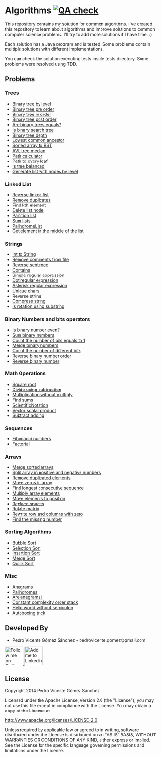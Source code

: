 Algorithms [![QA check](https://github.com/pedrovgs/Algorithms/actions/workflows/check.yml/badge.svg)](https://github.com/pedrovgs/Algorithms/actions/workflows/check.yml)
==========

This repository contains my solution for common algorithms. I've created this repository to learn about algorithms and improve solutions to common computer science problems. I'll try to add more solutions if I have time. :)

Each solution has a Java program and is tested. Some problems contain multiple solutions with different implementations.

You can check the solution executing tests inside tests directory. Some problems were resolved using TDD.

Problems
--------

### Trees

* [Binary tree by level](https://github.com/pedrovgs/Algorithms/blob/master/src/main/java/com/github/pedrovgs/problem13/BinaryTreeByLevel.java)
* [Binary tree pre order](https://github.com/pedrovgs/Algorithms/blob/master/src/main/java/com/github/pedrovgs/problem14/BinaryTreePreOrder.java)
* [Binary tree in order](https://github.com/pedrovgs/Algorithms/blob/master/src/main/java/com/github/pedrovgs/problem15/BinaryTreeInOrder.java)
* [Binary tree post order](https://github.com/pedrovgs/Algorithms/blob/master/src/main/java/com/github/pedrovgs/problem16/BinaryTreePostOrder.java)
* [Are binary trees equals?](https://github.com/pedrovgs/Algorithms/blob/master/src/main/java/com/github/pedrovgs/problem17/BinaryTreeEquals.java)
* [Is binary search tree](https://github.com/pedrovgs/Algorithms/blob/master/src/main/java/com/github/pedrovgs/problem18/IsBST.java)
* [Binary tree depth](https://github.com/pedrovgs/Algorithms/blob/master/src/main/java/com/github/pedrovgs/problem19/BinaryTreeDepth.java)
* [Lowest common ancestor](https://github.com/pedrovgs/Algorithms/blob/master/src/main/java/com/github/pedrovgs/problem21/LowestCommonAncestor.java)
* [Sorted array to BST](https://github.com/pedrovgs/Algorithms/blob/master/src/main/java/com/github/pedrovgs/problem24/SortedArrayToBST.java)
* [AVL tree median](https://github.com/pedrovgs/Algorithms/blob/master/src/main/java/com/github/pedrovgs/problem36/AvlTreeMedian.java)
* [Path calculator](https://github.com/pedrovgs/Algorithms/blob/master/src/main/java/com/github/pedrovgs/problem37/PathCalculator.java)
* [Path to every leaf](https://github.com/pedrovgs/Algorithms/blob/master/src/main/java/com/github/pedrovgs/problem38/PathToEveryLeaf.java)
* [Is tree balanced](https://github.com/pedrovgs/Algorithms/blob/master/src/main/java/com/github/pedrovgs/problem65/IsTreeBalanced.java)
* [Generate list with nodes by level](https://github.com/pedrovgs/Algorithms/blob/master/src/main/java/com/github/pedrovgs/problem66/TreeToListByLevel.java)

### Linked List

* [Reverse linked list](https://github.com/pedrovgs/Algorithms/blob/master/src/main/java/com/github/pedrovgs/problem22/ReverseLinkedList.java)
* [Remove duplicates](https://github.com/pedrovgs/Algorithms/blob/master/src/main/java/com/github/pedrovgs/problem57/RemoveListDuplicatedElements.java)
* [Find kth element](https://github.com/pedrovgs/Algorithms/blob/master/src/main/java/com/github/pedrovgs/problem58/FindKthElement.java)
* [Delete list node](https://github.com/pedrovgs/Algorithms/blob/master/src/main/java/com/github/pedrovgs/problem59/DeleteListNode.java)
* [Partition list](https://github.com/pedrovgs/Algorithms/blob/master/src/main/java/com/github/pedrovgs/problem60/PartitionList.java)
* [Sum lists](https://github.com/pedrovgs/Algorithms/blob/master/src/main/java/com/github/pedrovgs/problem61/SumLists.java)
* [PalindromeList](https://github.com/pedrovgs/Algorithms/blob/master/src/main/java/com/github/pedrovgs/problem62/PalindromeList.java)
* [Get element in the middle of the list](https://github.com/pedrovgs/Algorithms/blob/master/src/main/java/com/github/pedrovgs/problem64/GetTheElementInTheMiddleOfTheList.java)

### Strings

* [Int to String](https://github.com/pedrovgs/Algorithms/blob/master/src/main/java/com/github/pedrovgs/problem11/IntToString.java)
* [Remove comments from file](https://github.com/pedrovgs/Algorithms/blob/master/src/main/java/com/github/pedrovgs/problem23/RemoveComments.java)
* [Reverse sentence](https://github.com/pedrovgs/Algorithms/blob/master/src/main/java/com/github/pedrovgs/problem27/ReverseSentence.java)
* [Contains](https://github.com/pedrovgs/Algorithms/blob/master/src/main/java/com/github/pedrovgs/problem32/Contains.java)
* [Simple regular expression](https://github.com/pedrovgs/Algorithms/blob/master/src/main/java/com/github/pedrovgs/problem33/SimpleRegularExpression.java)
* [Dot regular expression](https://github.com/pedrovgs/Algorithms/blob/master/src/main/java/com/github/pedrovgs/problem34/DotRegularExpression.java)
* [Asterisk regular expression](https://github.com/pedrovgs/Algorithms/blob/master/src/main/java/com/github/pedrovgs/problem35/AsteriskRegularExpression.java)
* [Unique chars](https://github.com/pedrovgs/Algorithms/blob/master/src/main/java/com/github/pedrovgs/problem50/UniqueChars.java)
* [Reverse string](https://github.com/pedrovgs/Algorithms/blob/master/src/main/java/com/github/pedrovgs/problem51/ReverseString.java)
* [Compress string](https://github.com/pedrovgs/Algorithms/blob/master/src/main/java/com/github/pedrovgs/problem53/CompressString.java)
* [Is rotation using substring](https://github.com/pedrovgs/Algorithms/blob/master/src/main/java/com/github/pedrovgs/problem56/IsRotationUsingIsSubstring.java)

### Binary Numbers and bits operators

* [Is binary number even?](https://github.com/pedrovgs/Algorithms/blob/master/src/main/java/com/github/pedrovgs/problem68/IsEven.java)
* [Sum binary numbers](https://github.com/pedrovgs/Algorithms/blob/master/src/main/java/com/github/pedrovgs/problem3/SumBinaryNumbers.java)
* [Count the number of bits equals to 1](https://github.com/pedrovgs/Algorithms/blob/master/src/main/java/com/github/pedrovgs/problem1/BitsCounter.java)
* [Merge binary numbers](https://github.com/pedrovgs/Algorithms/blob/master/src/main/java/com/github/pedrovgs/problem67/MergeBinaryNumbers.java)
* [Count the number of different bits](https://github.com/pedrovgs/Algorithms/blob/master/src/main/java/com/github/pedrovgs/problem69/BitsToTransform.java)
* [Reverse binary number order](https://github.com/pedrovgs/Algorithms/blob/master/src/main/java/com/github/pedrovgs/problem70/ReverseOrderOfBinaryNumber.java)
* [Reverse binary number](https://github.com/pedrovgs/Algorithms/blob/master/src/main/java/com/github/pedrovgs/problem71/ReverseBinaryNumber.java)

### Math Operations

* [Square root](https://github.com/pedrovgs/Algorithms/blob/master/src/main/java/com/github/pedrovgs/problem4/SquareRoot.java)
* [Divide using subtraction](https://github.com/pedrovgs/Algorithms/blob/master/src/main/java/com/github/pedrovgs/problem5/DivideUsingSubtraction.java)
* [Multiplication without multiply](https://github.com/pedrovgs/Algorithms/blob/master/src/main/java/com/github/pedrovgs/problem20/MultiplicationWithoutMultiply.java)
* [Find sums](https://github.com/pedrovgs/Algorithms/blob/master/src/main/java/com/github/pedrovgs/problem28/FindSums.java)
* [ScientificNotation](https://github.com/pedrovgs/Algorithms/blob/master/src/main/java/com/github/pedrovgs/problem30/ScientificNotation.java)
* [Vector scalar product](https://github.com/pedrovgs/Algorithms/blob/master/src/main/java/com/github/pedrovgs/problem2/VectorScalarProduct.java)
* [Subtract adding](https://github.com/pedrovgs/Algorithms/blob/master/src/main/java/com/github/pedrovgs/problem73/SubtractAdding.java)

### Sequences

* [Fibonacci numbers](https://github.com/pedrovgs/Algorithms/blob/master/src/main/java/com/github/pedrovgs/problem7/FibonacciNumbers.java)
* [Factorial](https://github.com/pedrovgs/Algorithms/blob/master/src/main/java/com/github/pedrovgs/problem9/Factorial.java)

### Arrays

* [Merge sorted arrays](https://github.com/pedrovgs/Algorithms/blob/master/src/main/java/com/github/pedrovgs/problem6/MergeSortedArrays.java)
* [Split array in positive and negative numbers](https://github.com/pedrovgs/Algorithms/blob/master/src/main/java/com/github/pedrovgs/problem8/SplitArray.java)
* [Remove duplicated elements](https://github.com/pedrovgs/Algorithms/blob/master/src/main/java/com/github/pedrovgs/problem10/RemoveDuplicates.java)
* [Move zeros in array](https://github.com/pedrovgs/Algorithms/blob/master/src/main/java/com/github/pedrovgs/problem12/MoveZerosInArray.java)
* [Find longest consecutive sequence](https://github.com/pedrovgs/Algorithms/blob/master/src/main/java/com/github/pedrovgs/problem31/FindLongestConsecutiveSequence.java)
* [Multiply array elements](https://github.com/pedrovgs/Algorithms/blob/master/src/main/java/com/github/pedrovgs/problem39/MultiplyArrayElements.java)
* [Move elements to position](https://github.com/pedrovgs/Algorithms/blob/master/src/main/java/com/github/pedrovgs/problem40/MoveElementsToPositions.java)
* [Replace spaces](https://github.com/pedrovgs/Algorithms/blob/master/src/main/java/com/github/pedrovgs/problem52/ReplaceSpaces.java)
* [Rotate matrix](https://github.com/pedrovgs/Algorithms/blob/master/src/main/java/com/github/pedrovgs/problem54/RotateMatrix.java)
* [Rewrite row and columns with zero](https://github.com/pedrovgs/Algorithms/blob/master/src/main/java/com/github/pedrovgs/problem55/RewriteRowAndColumnsWithZeros.java)
* [Find the missing number](https://github.com/pedrovgs/Algorithms/blob/master/src/main/java/com/github/pedrovgs/problem72/FindTheMissingNumber.java)

### Sorting Algorithms

* [Bubble Sort](https://github.com/pedrovgs/Algorithms/blob/master/src/main/java/com/github/pedrovgs/problem74/BubbleSort.java)
* [Selection Sort](https://github.com/pedrovgs/Algorithms/blob/master/src/main/java/com/github/pedrovgs/problem75/SelectionSort.java)
* [Insertion Sort](https://github.com/pedrovgs/Algorithms/blob/master/src/main/java/com/github/pedrovgs/problem76/InsertionSort.java)
* [Merge Sort](https://github.com/pedrovgs/Algorithms/blob/master/src/main/java/com/github/pedrovgs/problem79/MergeSort.java)
* [Quick Sort](https://github.com/pedrovgs/Algorithms/blob/master/src/main/java/com/github/pedrovgs/problem80/QuickSort.java)


### Misc

* [Anagrams](https://github.com/pedrovgs/Algorithms/blob/master/src/main/java/com/github/pedrovgs/problem25/Anagrams.java)
* [Palindromes](https://github.com/pedrovgs/Algorithms/blob/master/src/main/java/com/github/pedrovgs/problem26/Palindromes.java)
* [Are anagrams?](https://github.com/pedrovgs/Algorithms/blob/master/src/main/java/com/github/pedrovgs/problem29/AreAnagrams.java)
* [Constant complexity order stack](https://github.com/pedrovgs/Algorithms/blob/master/src/main/java/com/github/pedrovgs/problem63/ConstantComplexityOrderStack.java)
* [Hello world without semicolon](https://github.com/pedrovgs/Algorithms/blob/master/src/main/java/com/github/pedrovgs/problem77/HelloWorldWithoutSemicolon.java)
* [Autoboxing trick](https://github.com/pedrovgs/Algorithms/blob/master/src/main/java/com/github/pedrovgs/problem78/AutoBoxingTrick.java)

Developed By
------------

* Pedro Vicente Gómez Sánchez - <pedrovicente.gomez@gmail.com>

<a href="https://twitter.com/pedro_g_s">
  <img alt="Follow me on Twitter" src="https://image.freepik.com/iconos-gratis/twitter-logo_318-40209.jpg" height="60" width="60"/>
</a>
<a href="https://es.linkedin.com/in/pedrovgs">
  <img alt="Add me to Linkedin" src="https://image.freepik.com/iconos-gratis/boton-del-logotipo-linkedin_318-84979.png" height="60" width="60"/>
</a>


License
-------

Copyright 2014 Pedro Vicente Gómez Sánchez

Licensed under the Apache License, Version 2.0 (the "License");
you may not use this file except in compliance with the License.
You may obtain a copy of the License at

http://www.apache.org/licenses/LICENSE-2.0

Unless required by applicable law or agreed to in writing, software
distributed under the License is distributed on an "AS IS" BASIS,
WITHOUT WARRANTIES OR CONDITIONS OF ANY KIND, either express or implied.
See the License for the specific language governing permissions and
limitations under the License.
